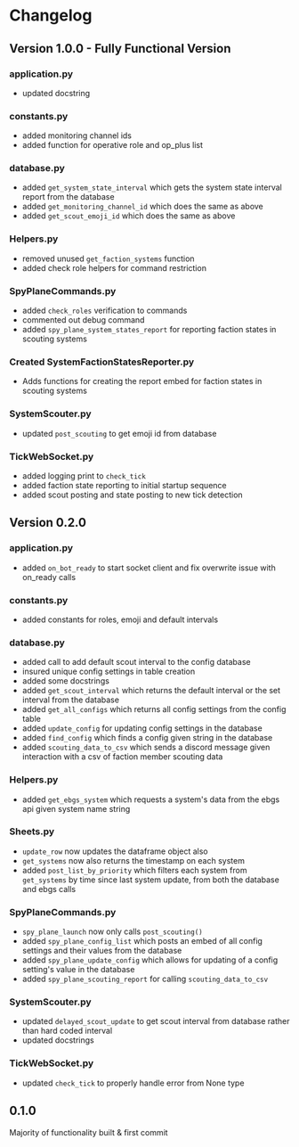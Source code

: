 # Changelog
## Version 1.0.0 - Fully Functional Version
### application.py
- updated docstring

### constants.py
- added monitoring channel ids
- added function for operative role and op_plus list 

### database.py
- added `get_system_state_interval` which gets the system state interval report from the database
- added `get_monitoring_channel_id` which does the same as above
- added `get_scout_emoji_id` which does the same as above

### Helpers.py
- removed unused `get_faction_systems` function
- added check role helpers for command restriction

### SpyPlaneCommands.py
- added `check_roles` verification to commands
- commented out debug command
- added `spy_plane_system_states_report` for reporting faction states in scouting systems

### Created SystemFactionStatesReporter.py
- Adds functions for creating the report embed for faction states in scouting systems

### SystemScouter.py
- updated `post_scouting` to get emoji id from database

### TickWebSocket.py
- added logging print to `check_tick`
- added faction state reporting to initial startup sequence
- added scout posting and state posting to new tick detection


## Version 0.2.0
### application.py
- added `on_bot_ready` to start socket client and fix overwrite issue with on_ready calls

### constants.py
- added constants for roles, emoji and default intervals

### database.py
- added call to add default scout interval to the config database
- insured unique config settings in table creation
- added some docstrings
- added `get_scout_interval` which returns the default interval or the set interval from the database
- added `get_all_configs` which returns all config settings from the config table
- added `update_config` for updating config settings in the database
- added `find_config` which finds a config given string in the database
- added `scouting_data_to_csv` which sends a discord message given interaction with a csv of faction member scouting data

### Helpers.py
- added `get_ebgs_system` which requests a system's data from the ebgs api given system name string

### Sheets.py
- `update_row` now updates the dataframe object also
- `get_systems` now also returns the timestamp on each system
- added `post_list_by_priority` which filters each system from `get_systems` by time since last system update, from both the database and ebgs calls

### SpyPlaneCommands.py
- `spy_plane_launch` now only calls `post_scouting()`
- added `spy_plane_config_list` which posts an embed of all config settings and their values from the database
- added `spy_plane_update_config` which allows for updating of a config setting's value in the database
- added `spy_plane_scouting_report` for calling `scouting_data_to_csv`

### SystemScouter.py
- updated `delayed_scout_update` to get scout interval from database rather than hard coded interval
- updated docstrings

### TickWebSocket.py
- updated `check_tick` to properly handle error from None type
## 0.1.0
Majority of functionality built & first commit